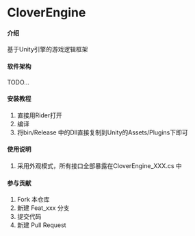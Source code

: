# CloverEngine

#### 介绍
基于Unity引擎的游戏逻辑框架

#### 软件架构

TODO...

#### 安装教程

1.  直接用Rider打开
2.  编译
3.  将bin/Release 中的Dll直接复制到Unity的Assets/Plugins下即可

#### 使用说明

1.  采用外观模式，所有接口全部暴露在CloverEngine_XXX.cs 中

#### 参与贡献

1.  Fork 本仓库
2.  新建 Feat_xxx 分支
3.  提交代码
4.  新建 Pull Request
